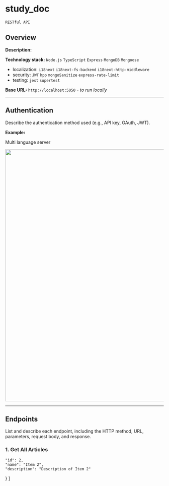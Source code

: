 # study_doc  
`RESTful API`
## Overview

**Description:** 

**Technology stack:** `Node.js` `TypeScript` `Express` `MongoDB` `Mongoose` 

- localization: `i18next` `i18next-fs-backend` `i18next-http-middleware`
- security: `JWT` `hpp` `mongoSanitize` `express-rate-limit`
- testing: `jest` `supertest`

**Base URL:** `http://localhost:5050` - *to run locally*

---

## Authentication

Describe the authentication method used (e.g., API key, OAuth, JWT).

**Example:**

 

Multi language server 

 




 <img src="https://github.com/user-attachments/assets/407a1ae6-d65d-44f9-a2e8-10ceacf9235a" width="800">

---

## Endpoints

List and describe each endpoint, including the HTTP method, URL, parameters, request body, and response.

### 1. Get All Articles

    "id": 2,
    "name": "Item 2",
    "description": "Description of Item 2"
  }
]

